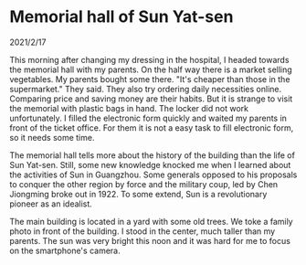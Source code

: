 # Memorial hall of Sun Yat-sen
2021/2/17

This morning after changing my dressing in the hospital, I headed
towards the memorial hall with my parents. On the half way there is
a market selling vegetables. My parents bought some there. "It's cheaper
than those in the supermarket." They said. They also try ordering daily
necessities online. Comparing price and saving money are their habits.
But it is strange to visit the memorial with plastic bags in hand.
The locker did not work unfortunately. I filled the electronic form
quickly and waited my parents in front of the ticket office. For them
it is not a easy task to fill electronic form, so it needs some time.

The memorial hall tells more about the history of the building than
the life of Sun Yat-sen. Still, some new knowledge knocked me when I 
learned about the activities of Sun in Guangzhou. Some generals opposed
to his proposals to conquer the other region by force and the military coup,
led by Chen Jiongming broke out in 1922. To some extend, Sun is a revolutionary 
pioneer as an idealist.

The main building is located in a yard with some old trees. We toke a family photo
in front of the building. I stood in the center, much taller than my parents.
The sun was very bright this noon and it was hard for me to focus on the smartphone's camera.

